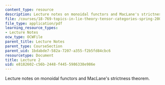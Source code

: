 ```yaml
---
content_type: resource
description: Lecture notes on monoidal functors and MacLane's strictness theorem.
file: /courses/18-769-topics-in-lie-theory-tensor-categories-spring-2009/e8182602c56b2448f4455986338e986e_MIT18_769S09_lec02.pdf
file_type: application/pdf
learning_resource_types:
- Lecture Notes
ocw_type: OCWFile
parent_title: Lecture Notes
parent_type: CourseSection
parent_uid: 1bdabde7-582a-7207-a355-f2b5fd84cbc6
resourcetype: Document
title: Lecture 2
uid: e8182602-c56b-2448-f445-5986338e986e
---
```

Lecture notes on monoidal functors and MacLane's strictness theorem.

